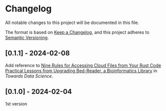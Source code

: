 # Changelog

All notable changes to this project will be documented in this file.

The format is based on [Keep a Changelog](https://keepachangelog.com/en/1.0.0/),
and this project adheres to [Semantic Versioning](https://semver.org/spec/v2.0.0.html).

## [0.1.1] - 2024-02-08

Add reference to [Nine Rules for Accessing Cloud Files from Your Rust Code
Practical Lessons from Upgrading Bed-Reader, a Bioinformatics Library](https://medium.com/towards-data-science/nine-rules-for-accessing-cloud-files-from-your-rust-code-d456c1e2ceb4) in *Towards Data Science*.

## [0.1.0] - 2024-02-04

1st version
